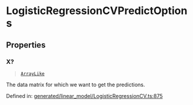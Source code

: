 # LogisticRegressionCVPredictOptions

## Properties

### X?

> [`ArrayLike`](../types/ArrayLike.md)

The data matrix for which we want to get the predictions.

Defined in:  [generated/linear\_model/LogisticRegressionCV.ts:875](https://github.com/transitive-bullshit/scikit-learn-ts/blob/92ab806/packages/sklearn/src/generated/linear_model/LogisticRegressionCV.ts#L875)
